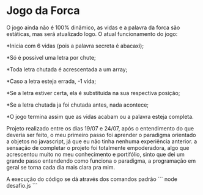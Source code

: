 # Jogo da Forca 
<p>O jogo ainda não é 100% dinâmico, as vidas e a palavra da forca são estáticas, mas será atualizado logo. O atual funcionamento do jogo:
 <p> *Inicia com 6 vidas (pois a palavra secreta é abacaxi);
 <p> *Só é possivel uma letra por chute;
 <p> *Toda letra chutada é acrescentada a um array;
 <p> *Caso a letra esteja errada, -1 vida;
 <p> *Se a letra estiver certa, ela é substituida na sua respectiva posição;
 <p> *Se a letra chutada ja foi chutada antes, nada acontece;
 <p> *O jogo termina assim que as vidas acabam ou a palavra esteja completa.
 
 <p>Projeto realizado entre os dias 19/07 e 24/07, após o entendimento do que deveria ser feito, o meu primeiro passo foi aprender o paradigma orientado a objetos no javascript, já que eu não tinha nenhuma experiência anterior. a sensação de completar o projeto foi totalmente empoderadora, algo que acrescentou muito no meu conhecimento e portifólio, sinto que dei um grande passo entendendo como funciona o paradigma, a programação em geral se torna cada dia mais clara pra mim. 

<p>A execução do código se dá através dos comandos padrão 
```
node desafio.js
```
